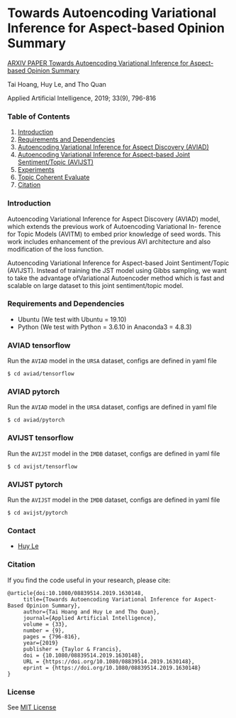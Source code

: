 # Towards Autoencoding Variational Inference for Aspect-based Opinion Summary
[ARXIV PAPER Towards Autoencoding Variational Inference for Aspect-based Opinion Summary](https://arxiv.org/abs/1902.02507)

Tai Hoang, 
Huy Le, 
and Tho Quan

Applied Artificial Intelligence, 2019; 33(9), 796-816

### Table of Contents
1. [Introduction](#introduction)
1. [Requirements and Dependencies](#requirements-and-dependencies)
1. [Autoencoding Variational Inference for Aspect Discovery (AVIAD)](#AVIAD)
1. [Autoencoding Variational Inference for Aspect-based Joint Sentiment/Topic (AVIJST)](#AVIJST)
1. [Experiments](#experiments)
1. [Topic Coherent Evaluate](#topic-coherent-evaluate)
1. [Citation](#citation)

### Introduction
Autoencoding Variational Inference for Aspect Discovery (AVIAD) model, which extends the previous work of Autoencoding Variational In- ference for Topic Models (AVITM) to embed prior knowledge of seed words. This work includes enhancement of the previous AVI architecture and also modification of the loss function.

Autoencoding Variational Inference for Aspect-based Joint Sentiment/Topic (AVIJST). Instead of training the JST model using Gibbs sampling, we want to take the advantage ofVariational Autoencoder method which is fast and scalable on large dataset to this joint sentiment/topic model.

### Requirements and Dependencies
- Ubuntu (We test with Ubuntu = 19.10)
- Python (We test with Python = 3.6.10 in Anaconda3 = 4.8.3)

### AVIAD tensorflow
Run the `AVIAD` model in the `URSA` dataset, configs are defined in yaml file 

    $ cd aviad/tensorflow

### AVIAD pytorch
Run the `AVIAD` model in the `URSA` dataset, configs are defined in yaml file 

    $ cd aviad/pytorch

### AVIJST tensorflow
Run the `AVIJST` model in the `IMDB` dataset, configs are defined in yaml file 

    $ cd avijst/tensorflow

### AVIJST pytorch
Run the `AVIJST` model in the `IMDB` dataset, configs are defined in yaml file 

    $ cd avijst/pytorch

### Contact
- [Huy Le](mailto:13520360@gm.uit.edu.vn)

### Citation
If you find the code useful in your research, please cite:

    @article{doi:10.1080/08839514.2019.1630148,
         title={Towards Autoencoding Variational Inference for Aspect-Based Opinion Summary},
         author={Tai Hoang and Huy Le and Tho Quan},
         journal={Applied Artificial Intelligence},
         volume = {33},
         number = {9},
         pages = {796-816},
         year={2019}
         publisher = {Taylor & Francis},
         doi = {10.1080/08839514.2019.1630148},
         URL = {https://doi.org/10.1080/08839514.2019.1630148},
         eprint = {https://doi.org/10.1080/08839514.2019.1630148}
    }

### License
See [MIT License](https://github.com/huylb314/AVIAD_AVIJST/blob/master/LICENSE)
